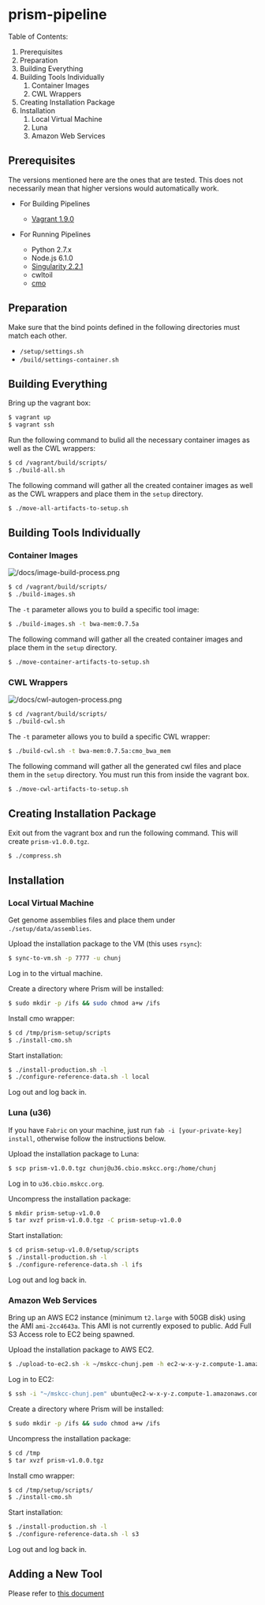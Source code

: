 # prism-pipeline

Table of Contents:

1. Prerequisites
1. Preparation
1. Building Everything
1. Building Tools Individually
    1. Container Images
    1. CWL Wrappers
1. Creating Installation Package
1. Installation
    1. Local Virtual Machine
    1. Luna
    1. Amazon Web Services

## Prerequisites

The versions mentioned here are the ones that are tested. This does not necessarily mean that higher versions would automatically work.

- For Building Pipelines
    - [Vagrant 1.9.0](https://www.vagrantup.com/downloads.html)
        
- For Running Pipelines
    - Python 2.7.x
    - Node.js 6.1.0
    - [Singularity 2.2.1](http://singularity.lbl.gov/release-2-2-1)
    - cwltoil
    - [cmo](https://github.com/mskcc/cmo)

## Preparation

Make sure that the bind points defined in the following directories must match each other.

- `/setup/settings.sh`
- `/build/settings-container.sh`

## Building Everything

Bring up the vagrant box:

```bash
$ vagrant up
$ vagrant ssh
```

Run the following command to bulid all the necessary container images as well as the CWL wrappers:

```bash
$ cd /vagrant/build/scripts/
$ ./build-all.sh
```

The following command will gather all the created container images as well as the CWL wrappers and place them in the `setup` directory.

```bash
$ ./move-all-artifacts-to-setup.sh
```

## Building Tools Individually

### Container Images

![/docs/image-build-process.png](./docs/image-build-process.png)

```bash
$ cd /vagrant/build/scripts/
$ ./build-images.sh
```

The `-t` parameter allows you to build a specific tool image:

```bash
$ ./build-images.sh -t bwa-mem:0.7.5a
```

The following command will gather all the created container images and place them in the `setup` directory.

```bash
$ ./move-container-artifacts-to-setup.sh
```

### CWL Wrappers

![/docs/cwl-autogen-process.png](./docs/cwl-autogen-process.png)

```bash
$ cd /vagrant/build/scripts/
$ ./build-cwl.sh
```


The `-t` parameter allows you to build a specific CWL wrapper:

```bash
$ ./build-cwl.sh -t bwa-mem:0.7.5a:cmo_bwa_mem
```

The following command will gather all the generated cwl files and place them in the `setup` directory. You must run this from inside the vagrant box.

```bash
$ ./move-cwl-artifacts-to-setup.sh
```

## Creating Installation Package

Exit out from the vagrant box and run the following command. This will create `prism-v1.0.0.tgz`.

```bash
$ ./compress.sh
```

## Installation

### Local Virtual Machine

Get genome assemblies files and place them under `./setup/data/assemblies`.

Upload the installation package to the VM (this uses `rsync`):

```bash
$ sync-to-vm.sh -p 7777 -u chunj
```

Log in to the virtual machine.

Create a directory where Prism will be installed:

```bash
$ sudo mkdir -p /ifs && sudo chmod a+w /ifs
```

Install cmo wrapper:

```bash
$ cd /tmp/prism-setup/scripts
$ ./install-cmo.sh
```

Start installation:

```bash
$ ./install-production.sh -l
$ ./configure-reference-data.sh -l local
``` 

Log out and log back in.

### Luna (u36)

If you have `Fabric` on your machine, just run `fab -i [your-private-key] install`, otherwise follow the instructions below.

Upload the installation package to Luna:

```bash
$ scp prism-v1.0.0.tgz chunj@u36.cbio.mskcc.org:/home/chunj
```

Log in to `u36.cbio.mskcc.org`.

Uncompress the installation package:

```bash
$ mkdir prism-setup-v1.0.0
$ tar xvzf prism-v1.0.0.tgz -C prism-setup-v1.0.0
```

Start installation:

```bash
$ cd prism-setup-v1.0.0/setup/scripts
$ ./install-production.sh -l
$ ./configure-reference-data.sh -l ifs
```

Log out and log back in.

### Amazon Web Services

Bring up an AWS EC2 instance (minimum `t2.large` with 50GB disk) using the AMI `ami-2cc4643a`. This AMI is not currently exposed to public. Add Full S3 Access role to EC2 being spawned.

Upload the installation package to AWS EC2.

```bash
$ ./upload-to-ec2.sh -k ~/mskcc-chunj.pem -h ec2-w-x-y-z.compute-1.amazonaws.com
```

Log in to EC2:

```bash
$ ssh -i "~/mskcc-chunj.pem" ubuntu@ec2-w-x-y-z.compute-1.amazonaws.com
```

Create a directory where Prism will be installed:

```bash
$ sudo mkdir -p /ifs && sudo chmod a+w /ifs
```

Uncompress the installation package:

```bash
$ cd /tmp
$ tar xvzf prism-v1.0.0.tgz
```

Install cmo wrapper:

```bash
$ cd /tmp/setup/scripts/
$ ./install-cmo.sh
```

Start installation:

```bash
$ ./install-production.sh -l
$ ./configure-reference-data.sh -l s3
```

Log out and log back in.


## Adding a New Tool

Please refer to [this document](./docs/build/adding-new-tool.md)
